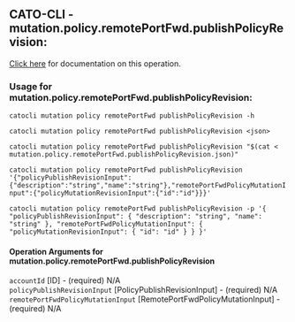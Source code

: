 
## CATO-CLI - mutation.policy.remotePortFwd.publishPolicyRevision:
[Click here](https://api.catonetworks.com/documentation/#mutation-mutation.policy.remotePortFwd.publishPolicyRevision) for documentation on this operation.

### Usage for mutation.policy.remotePortFwd.publishPolicyRevision:

`catocli mutation policy remotePortFwd publishPolicyRevision -h`

`catocli mutation policy remotePortFwd publishPolicyRevision <json>`

`catocli mutation policy remotePortFwd publishPolicyRevision "$(cat < mutation.policy.remotePortFwd.publishPolicyRevision.json)"`

`catocli mutation policy remotePortFwd publishPolicyRevision '{"policyPublishRevisionInput":{"description":"string","name":"string"},"remotePortFwdPolicyMutationInput":{"policyMutationRevisionInput":{"id":"id"}}}'`

`catocli mutation policy remotePortFwd publishPolicyRevision -p '{
    "policyPublishRevisionInput": {
        "description": "string",
        "name": "string"
    },
    "remotePortFwdPolicyMutationInput": {
        "policyMutationRevisionInput": {
            "id": "id"
        }
    }
}'`


#### Operation Arguments for mutation.policy.remotePortFwd.publishPolicyRevision ####

`accountId` [ID] - (required) N/A    
`policyPublishRevisionInput` [PolicyPublishRevisionInput] - (required) N/A    
`remotePortFwdPolicyMutationInput` [RemotePortFwdPolicyMutationInput] - (required) N/A    
